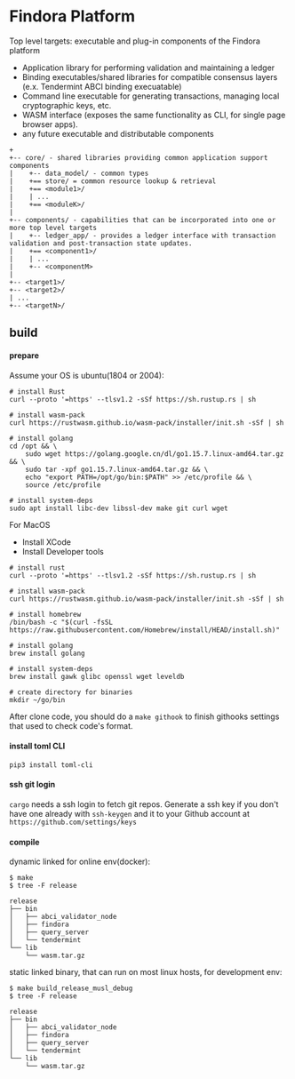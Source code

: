 # Findora Platform

Top level targets: executable and plug-in components of the Findora platform
* Application library for performing validation and maintaining a ledger
* Binding executables/shared libraries for compatible consensus layers (e.x. Tendermint ABCI binding execuatable)
* Command line executable for generating transactions, managing local cryptographic keys, etc.
* WASM interface (exposes the same functionality as CLI, for single page browser apps).
* any future executable and distributable components

```
+
+-- core/ - shared libraries providing common application support components
|    +-- data_model/ - common types
|    +== store/ = common resource lookup & retrieval
|    +== <module1>/
|    | ...
|    +== <moduleK>/
|
+-- components/ - capabilities that can be incorporated into one or more top level targets
|    +-- ledger_app/ - provides a ledger interface with transaction validation and post-transaction state updates.
|    +== <component1>/
|    | ...
|    +-- <componentM>
|
+-- <target1>/
+-- <target2>/
| ...
+-- <targetN>/

```

## build

#### prepare

Assume your OS is ubuntu(1804 or 2004):

```shell
# install Rust
curl --proto '=https' --tlsv1.2 -sSf https://sh.rustup.rs | sh

# install wasm-pack
curl https://rustwasm.github.io/wasm-pack/installer/init.sh -sSf | sh

# install golang
cd /opt && \
    sudo wget https://golang.google.cn/dl/go1.15.7.linux-amd64.tar.gz && \
    sudo tar -xpf go1.15.7.linux-amd64.tar.gz && \
    echo "export PATH=/opt/go/bin:$PATH" >> /etc/profile && \
    source /etc/profile

# install system-deps
sudo apt install libc-dev libssl-dev make git curl wget
```


For MacOS
- Install XCode
- Install Developer tools
```shell
# install rust
curl --proto '=https' --tlsv1.2 -sSf https://sh.rustup.rs | sh 

# install wasm-pack
curl https://rustwasm.github.io/wasm-pack/installer/init.sh -sSf | sh

# install homebrew
/bin/bash -c "$(curl -fsSL https://raw.githubusercontent.com/Homebrew/install/HEAD/install.sh)"

# install golang
brew install golang

# install system-deps
brew install gawk glibc openssl wget leveldb

# create directory for binaries
mkdir ~/go/bin

```

After clone code, you should do a `make githook` to finish githooks settings that used to check code's format.

#### install toml CLI
    pip3 install toml-cli

#### ssh git login 
`cargo` needs a ssh login to fetch git repos. Generate a ssh key if you don't have one already  with `ssh-keygen` and it to your
Github account at `https://github.com/settings/keys`

#### compile

dynamic linked for online env(docker):

```
$ make
$ tree -F release

release
├── bin
│   ├── abci_validator_node
│   ├── findora
│   ├── query_server
│   └── tendermint
└── lib
    └── wasm.tar.gz
```

static linked binary, that can run on most linux hosts, for development env:

```
$ make build_release_musl_debug
$ tree -F release

release
├── bin
│   ├── abci_validator_node
│   ├── findora
│   ├── query_server
│   └── tendermint
└── lib
    └── wasm.tar.gz
```
